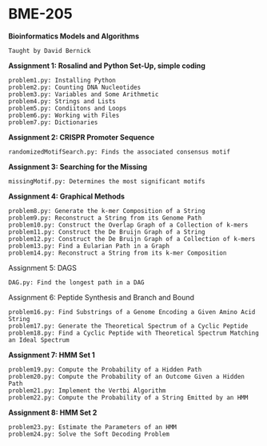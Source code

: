 # BME-205
**Bioinformatics Models and Algorithms**

	Taught by David Bernick 

**Assignment 1: Rosalind and Python Set-Up, simple coding**

	problem1.py: Installing Python
	problem2.py: Counting DNA Nucleotides
	problem3.py: Variables and Some Arithmetic
	problem4.py: Strings and Lists
	problem5.py: Condiitons and Loops
	problem6.py: Working with Files
	problem7.py: Dictionaries
  
**Assignment 2: CRISPR Promoter Sequence**
	
	randomizedMotifSearch.py: Finds the associated consensus motif 

**Assignment 3: Searching for the Missing**
	
	missingMotif.py: Determines the most significant motifs

**Assignment 4: Graphical Methods**
	
	problem8.py: Generate the k-mer Composition of a String 
	problem9.py: Reconstruct a String from its Genome Path 
	problem10.py: Construct the Overlap Graph of a Collection of k-mers
	problem11.py: Construct the De Bruijn Graph of a String 
	problem12.py: Construct the De Bruijn Graph of a Collection of k-mers 
	problem13.py: Find a Eularian Path in a Graph
	problem14.py: Reconstruct a String from its k-mer Composition 

Assignment 5: DAGS
	
	DAG.py: Find the longest path in a DAG

Assignment 6: Peptide Synthesis and Branch and Bound
	
	problem16.py: Find Substrings of a Genome Encoding a Given Amino Acid String 
	problem17.py: Generate the Theoretical Spectrum of a Cyclic Peptide 
	problem18.py: Find a Cyclic Peptide with Theoretical Spectrum Matching an Ideal Spectrum

**Assignment 7: HMM Set 1**
	
	problem19.py: Compute the Probability of a Hidden Path
	problem20.py: Compute the Probability of an Outcome Given a Hidden Path 
	problem21.py: Implement the Vertbi Algorithm 
	problem22.py: Compute the Probability of a String Emitted by an HMM 

**Assignment 8: HMM Set 2**
  
	problem23.py: Estimate the Parameters of an HMM
	problem24.py: Solve the Soft Decoding Problem
